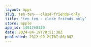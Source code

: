 ```yaml
---
layout: apps
slug: ten-ten---close-friends-only
title: "ten ten - close friends only"
store: apple
app_id: 1481768339
date: 2024-04-19T20:51:30Z
published: 2022-09-29T07:00:00Z
---
```

